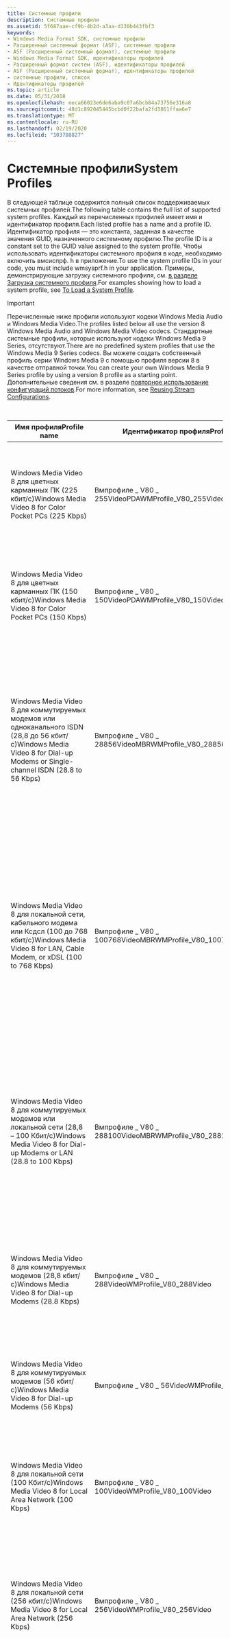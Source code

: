 ```yaml
---
title: Системные профили
description: Системные профили
ms.assetid: 5f687aae-cf9b-4b2d-a3aa-d130b443fbf3
keywords:
- Windows Media Format SDK, системные профили
- Расширенный системный формат (ASF), системные профили
- ASF (Расширенный системный формат), системные профили
- Windows Media Format SDK, идентификаторы профилей
- Расширенный формат систем (ASF), идентификаторы профилей
- ASF (Расширенный системный формат), идентификаторы профилей
- системные профили, список
- Идентификаторы профилей
ms.topic: article
ms.date: 05/31/2018
ms.openlocfilehash: eeca66023e6de6aba9c07a6bcb84a73756e316a8
ms.sourcegitcommit: 48d1c892045445bcbd0f22bafa2fd3861ffaa6e7
ms.translationtype: MT
ms.contentlocale: ru-RU
ms.lasthandoff: 02/19/2020
ms.locfileid: "103788827"
---
```

# <a name="system-profiles"></a><span data-ttu-id="95529-111">Системные профили</span><span class="sxs-lookup"><span data-stu-id="95529-111">System Profiles</span></span>

<span data-ttu-id="95529-112">В следующей таблице содержится полный список поддерживаемых системных профилей.</span><span class="sxs-lookup"><span data-stu-id="95529-112">The following table contains the full list of supported system profiles.</span></span> <span data-ttu-id="95529-113">Каждый из перечисленных профилей имеет имя и идентификатор профиля.</span><span class="sxs-lookup"><span data-stu-id="95529-113">Each listed profile has a name and a profile ID.</span></span> <span data-ttu-id="95529-114">Идентификатор профиля — это константа, заданная в качестве значения GUID, назначенного системному профилю.</span><span class="sxs-lookup"><span data-stu-id="95529-114">The profile ID is a constant set to the GUID value assigned to the system profile.</span></span> <span data-ttu-id="95529-115">Чтобы использовать идентификаторы системного профиля в коде, необходимо включить вмсиспрф. h в приложение.</span><span class="sxs-lookup"><span data-stu-id="95529-115">To use the system profile IDs in your code, you must include wmsysprf.h in your application.</span></span> <span data-ttu-id="95529-116">Примеры, демонстрирующие загрузку системного профиля, см. [в разделе Загрузка системного профиля](to-load-a-system-profile.md).</span><span class="sxs-lookup"><span data-stu-id="95529-116">For examples showing how to load a system profile, see [To Load a System Profile](to-load-a-system-profile.md).</span></span>

> [!IMPORTANT]
> <span data-ttu-id="95529-117">Перечисленные ниже профили используют кодеки Windows Media Audio и Windows Media Video.</span><span class="sxs-lookup"><span data-stu-id="95529-117">The profiles listed below all use the version 8 Windows Media Audio and Windows Media Video codecs.</span></span> <span data-ttu-id="95529-118">Стандартные системные профили, которые используют кодеки Windows Media 9 Series, отсутствуют.</span><span class="sxs-lookup"><span data-stu-id="95529-118">There are no predefined system profiles that use the Windows Media 9 Series codecs.</span></span> <span data-ttu-id="95529-119">Вы можете создать собственный профиль серии Windows Media 9 с помощью профиля версии 8 в качестве отправной точки.</span><span class="sxs-lookup"><span data-stu-id="95529-119">You can create your own Windows Media 9 Series profile by using a version 8 profile as a starting point.</span></span> <span data-ttu-id="95529-120">Дополнительные сведения см. в разделе [повторное использование конфигураций потоков](reusing-stream-configurations.md).</span><span class="sxs-lookup"><span data-stu-id="95529-120">For more information, see [Reusing Stream Configurations](reusing-stream-configurations.md).</span></span>

 



| <span data-ttu-id="95529-121">Имя профиля</span><span class="sxs-lookup"><span data-stu-id="95529-121">Profile name</span></span>                                                                      | <span data-ttu-id="95529-122">Идентификатор профиля</span><span class="sxs-lookup"><span data-stu-id="95529-122">Profile ID</span></span>                     | <span data-ttu-id="95529-123">Описание</span><span class="sxs-lookup"><span data-stu-id="95529-123">Description</span></span>                                                                                                                                                         |
|-----------------------------------------------------------------------------------|--------------------------------|---------------------------------------------------------------------------------------------------------------------------------------------------------------------|
| <span data-ttu-id="95529-124">Windows Media Video 8 для цветных карманных ПК (225 кбит/с)</span><span class="sxs-lookup"><span data-stu-id="95529-124">Windows Media Video 8 for Color Pocket PCs (225 Kbps)</span></span>                             | <span data-ttu-id="95529-125">Вмпрофиле \_ V80 \_ 255VideoPDA</span><span class="sxs-lookup"><span data-stu-id="95529-125">WMProfile\_V80\_255VideoPDA</span></span>    | <span data-ttu-id="95529-126">Используйте этот профиль при создании видеофайлов для воспроизведения на более быстрых цветных карманных ПК.</span><span class="sxs-lookup"><span data-stu-id="95529-126">Use this profile when creating video files for playback on faster color Pocket PCs.</span></span>                                                                                 |
| <span data-ttu-id="95529-127">Windows Media Video 8 для цветных карманных ПК (150 кбит/с)</span><span class="sxs-lookup"><span data-stu-id="95529-127">Windows Media Video 8 for Color Pocket PCs (150 Kbps)</span></span>                             | <span data-ttu-id="95529-128">Вмпрофиле \_ V80 \_ 150VideoPDA</span><span class="sxs-lookup"><span data-stu-id="95529-128">WMProfile\_V80\_150VideoPDA</span></span>    | <span data-ttu-id="95529-129">Используйте этот профиль при создании видеофайлов для воспроизведения на большинстве карманных ПК.</span><span class="sxs-lookup"><span data-stu-id="95529-129">Use this profile when creating video files for playback on most Pocket PCs.</span></span>                                                                                         |
| <span data-ttu-id="95529-130">Windows Media Video 8 для коммутируемых модемов или одноканального ISDN (28,8 до 56 кбит/с)</span><span class="sxs-lookup"><span data-stu-id="95529-130">Windows Media Video 8 for Dial-up Modems or Single-channel ISDN (28.8 to 56 Kbps)</span></span> | <span data-ttu-id="95529-131">Вмпрофиле \_ V80 \_ 28856VideoMBR</span><span class="sxs-lookup"><span data-stu-id="95529-131">WMProfile\_V80\_28856VideoMBR</span></span>  | <span data-ttu-id="95529-132">Используйте этот профиль многоразрядной скорости для целевых аудиторий с коммутируемыми модемами или одноканальными ISDN-подключениями (пропускная способность между 28,8 кбит/с и 56 кбит/с).</span><span class="sxs-lookup"><span data-stu-id="95529-132">Use this multiple bit rate profile for target audiences with dial-up modems or single-channel ISDN connections (bandwidth is between 28.8 Kbps and 56 Kbps).</span></span>        |
| <span data-ttu-id="95529-133">Windows Media Video 8 для локальной сети, кабельного модема или Ксдсл (100 до 768 кбит/с)</span><span class="sxs-lookup"><span data-stu-id="95529-133">Windows Media Video 8 for LAN, Cable Modem, or xDSL (100 to 768 Kbps)</span></span>             | <span data-ttu-id="95529-134">Вмпрофиле \_ V80 \_ 100768VideoMBR</span><span class="sxs-lookup"><span data-stu-id="95529-134">WMProfile\_V80\_100768VideoMBR</span></span> | <span data-ttu-id="95529-135">Используйте этот профиль с несколькими скоростями для целевых аудиторий с двумя каналами ISDN, ЛВС, кабельным модемом или Ксдсл подключениями (пропускная способность между 100 Кбит/с и 500 Кбит/с).</span><span class="sxs-lookup"><span data-stu-id="95529-135">Use this multiple bit rate profile for target audiences with dual-channel ISDN, LAN, cable modem, or xDSL connections (bandwidth is between 100 Kbps and 500 Kbps).</span></span> |
| <span data-ttu-id="95529-136">Windows Media Video 8 для коммутируемых модемов или локальной сети (28,8 – 100 Кбит/с)</span><span class="sxs-lookup"><span data-stu-id="95529-136">Windows Media Video 8 for Dial-up Modems or LAN (28.8 to 100 Kbps)</span></span>                | <span data-ttu-id="95529-137">Вмпрофиле \_ V80 \_ 288100VideoMBR</span><span class="sxs-lookup"><span data-stu-id="95529-137">WMProfile\_V80\_288100VideoMBR</span></span> | <span data-ttu-id="95529-138">Используйте этот профиль многоразрядной скорости для целевых аудиторий с коммутируемым модемом, локальной сетью или двухканальными ISDN-подключениями (пропускная способность между 28,8 и 100 Кбит/с).</span><span class="sxs-lookup"><span data-stu-id="95529-138">Use this multiple bit rate profile for target audiences with dial-up modem, LAN, or dual-channel ISDN connections (bandwidth is between 28.8 and 100 Kbps).</span></span>         |
| <span data-ttu-id="95529-139">Windows Media Video 8 для коммутируемых модемов (28,8 кбит/с)</span><span class="sxs-lookup"><span data-stu-id="95529-139">Windows Media Video 8 for Dial-up Modems (28.8 Kbps)</span></span>                              | <span data-ttu-id="95529-140">Вмпрофиле \_ V80 \_ 288Video</span><span class="sxs-lookup"><span data-stu-id="95529-140">WMProfile\_V80\_288Video</span></span>       | <span data-ttu-id="95529-141">Используйте этот профиль для доставки звука и видео с низким приоритетом за 28,8 кбит/с коммутируемых подключений.</span><span class="sxs-lookup"><span data-stu-id="95529-141">Use this profile for low bit rate audio/video delivery over 28.8 Kbps dial-up connections.</span></span>                                                                          |
| <span data-ttu-id="95529-142">Windows Media Video 8 для коммутируемых модемов (56 кбит/с)</span><span class="sxs-lookup"><span data-stu-id="95529-142">Windows Media Video 8 for Dial-up Modems (56 Kbps)</span></span>                                | <span data-ttu-id="95529-143">Вмпрофиле \_ V80 \_ 56Video</span><span class="sxs-lookup"><span data-stu-id="95529-143">WMProfile\_V80\_56Video</span></span>        | <span data-ttu-id="95529-144">Используйте этот профиль для доставки звука и видео с низким приоритетом за 56 кбит/с коммутируемых подключений.</span><span class="sxs-lookup"><span data-stu-id="95529-144">Use this profile for low bit rate audio/video delivery over 56 Kbps dial-up connections.</span></span>                                                                            |
| <span data-ttu-id="95529-145">Windows Media Video 8 для локальной сети (100 Кбит/с)</span><span class="sxs-lookup"><span data-stu-id="95529-145">Windows Media Video 8 for Local Area Network (100 Kbps)</span></span>                           | <span data-ttu-id="95529-146">Вмпрофиле \_ V80 \_ 100Video</span><span class="sxs-lookup"><span data-stu-id="95529-146">WMProfile\_V80\_100Video</span></span>       | <span data-ttu-id="95529-147">Используйте этот профиль для средних скоростных подключений ISDN, ЛВС или кабельных модемов.</span><span class="sxs-lookup"><span data-stu-id="95529-147">Use this profile for medium bit rate delivery over dual-channel ISDN, LAN, or cable modem connections.</span></span>                                                              |
| <span data-ttu-id="95529-148">Windows Media Video 8 для локальной сети (256 кбит/с)</span><span class="sxs-lookup"><span data-stu-id="95529-148">Windows Media Video 8 for Local Area Network (256 Kbps)</span></span>                           | <span data-ttu-id="95529-149">Вмпрофиле \_ V80 \_ 256Video</span><span class="sxs-lookup"><span data-stu-id="95529-149">WMProfile\_V80\_256Video</span></span>       | <span data-ttu-id="95529-150">Используйте этот профиль для высококачественного аудио-и видеосодержимого, предназначенного для локального воспроизведения, а также для загрузки и воспроизведения.</span><span class="sxs-lookup"><span data-stu-id="95529-150">Use this profile for high quality audio/video content intended for local playback or for download and playback.</span></span>                                                     |
| <span data-ttu-id="95529-151">Windows Media Video 8 для локальной сети (384 кбит/с)</span><span class="sxs-lookup"><span data-stu-id="95529-151">Windows Media Video 8 for Local Area Network (384 Kbps)</span></span>                           | <span data-ttu-id="95529-152">Вмпрофиле \_ V80 \_ 384Video</span><span class="sxs-lookup"><span data-stu-id="95529-152">WMProfile\_V80\_384Video</span></span>       | <span data-ttu-id="95529-153">Используйте этот профиль для высококачественного аудио-и видеосодержимого, предназначенного для локального воспроизведения, а также для загрузки и воспроизведения.</span><span class="sxs-lookup"><span data-stu-id="95529-153">Use this profile for high quality audio/video content intended for local playback or for download and playback.</span></span>                                                     |
| <span data-ttu-id="95529-154">Windows Media Video 8 для локальной сети (768 кбит/с)</span><span class="sxs-lookup"><span data-stu-id="95529-154">Windows Media Video 8 for Local Area Network (768 Kbps)</span></span>                           | <span data-ttu-id="95529-155">Вмпрофиле \_ V80 \_ 768Video</span><span class="sxs-lookup"><span data-stu-id="95529-155">WMProfile\_V80\_768Video</span></span>       | <span data-ttu-id="95529-156">Используйте этот профиль для высококачественного аудио-и видеосодержимого, предназначенного для локального воспроизведения, а также для загрузки и воспроизведения.</span><span class="sxs-lookup"><span data-stu-id="95529-156">Use this profile for high quality audio/video content intended for local playback or for download and playback.</span></span>                                                     |
| <span data-ttu-id="95529-157">Windows Media Video 8 для широкополосного подключения (NTSC, 700 кбит/с)</span><span class="sxs-lookup"><span data-stu-id="95529-157">Windows Media Video 8 for Broadband (NTSC, 700 Kbps)</span></span>                              | <span data-ttu-id="95529-158">Вмпрофиле \_ V80 \_ 700NTSCVideo</span><span class="sxs-lookup"><span data-stu-id="95529-158">WMProfile\_V80\_700NTSCVideo</span></span>   | <span data-ttu-id="95529-159">Используйте этот профиль для высококачественного аудио-и видеосодержимого, предназначенного для локального воспроизведения, загрузки и воспроизведения.</span><span class="sxs-lookup"><span data-stu-id="95529-159">Use this profile for high quality audio/video content intended for local playback or download and playback.</span></span>                                                         |
| <span data-ttu-id="95529-160">Windows Media Video 8 для широкополосного подключения (NTSC, 1400 кбит/с)</span><span class="sxs-lookup"><span data-stu-id="95529-160">Windows Media Video 8 for Broadband (NTSC, 1400 Kbps)</span></span>                             | <span data-ttu-id="95529-161">Вмпрофиле \_ V80 \_ 1400NTSCVideo</span><span class="sxs-lookup"><span data-stu-id="95529-161">WMProfile\_V80\_1400NTSCVideo</span></span>  | <span data-ttu-id="95529-162">Используйте этот профиль для высококачественного аудио-и видеосодержимого, предназначенного для локального воспроизведения, а также для загрузки и воспроизведения.</span><span class="sxs-lookup"><span data-stu-id="95529-162">Use this profile for high quality audio/video content intended for local playback or for download and playback.</span></span>                                                     |
| <span data-ttu-id="95529-163">Windows Media Video 8 для широкополосного подключения (PAL, 384 кбит/с)</span><span class="sxs-lookup"><span data-stu-id="95529-163">Windows Media Video 8 for Broadband (PAL, 384 Kbps)</span></span>                               | <span data-ttu-id="95529-164">Вмпрофиле \_ V80 \_ 384PALVideo</span><span class="sxs-lookup"><span data-stu-id="95529-164">WMProfile\_V80\_384PALVideo</span></span>    | <span data-ttu-id="95529-165">Используйте этот профиль для высококачественного аудио-и видеосодержимого, предназначенного для локального воспроизведения, а также для загрузки и воспроизведения.</span><span class="sxs-lookup"><span data-stu-id="95529-165">Use this profile for high quality audio/video content intended for local playback or for download and playback.</span></span>                                                     |
| <span data-ttu-id="95529-166">Windows Media Video 8 для широкополосного подключения (PAL, 700 кбит/с)</span><span class="sxs-lookup"><span data-stu-id="95529-166">Windows Media Video 8 for Broadband (PAL, 700 Kbps)</span></span>                               | <span data-ttu-id="95529-167">Вмпрофиле \_ V80 \_ 700PALVideo</span><span class="sxs-lookup"><span data-stu-id="95529-167">WMProfile\_V80\_700PALVideo</span></span>    | <span data-ttu-id="95529-168">Используйте этот профиль для высококачественного аудио-и видеосодержимого, предназначенного для локального воспроизведения, а также для загрузки и воспроизведения.</span><span class="sxs-lookup"><span data-stu-id="95529-168">Use this profile for high quality audio/video content intended for local playback or for download and playback.</span></span>                                                     |
| <span data-ttu-id="95529-169">Windows Media Audio 8 для коммутируемого модема (моно, 28,8 кбит/с)</span><span class="sxs-lookup"><span data-stu-id="95529-169">Windows Media Audio 8 for Dial-up Modem (Mono, 28.8 Kbps)</span></span>                         | <span data-ttu-id="95529-170">Вмпрофиле \_ V80 \_ 288MonoAudio</span><span class="sxs-lookup"><span data-stu-id="95529-170">WMProfile\_V80\_288MonoAudio</span></span>   | <span data-ttu-id="95529-171">Использовать этот профиль для радио и музыкального содержимого (только для звука).</span><span class="sxs-lookup"><span data-stu-id="95529-171">Use this profile for radio and music content (audio only).</span></span>                                                                                                          |
| <span data-ttu-id="95529-172">Windows Media Audio 8 для коммутируемого модема (стереосистема FM-Радио, 28,8 кбит/с)</span><span class="sxs-lookup"><span data-stu-id="95529-172">Windows Media Audio 8 for Dial-up Modem (FM Radio Stereo, 28.8 Kbps)</span></span>              | <span data-ttu-id="95529-173">Вмпрофиле \_ V80 \_ 288StereoAudio</span><span class="sxs-lookup"><span data-stu-id="95529-173">WMProfile\_V80\_288StereoAudio</span></span> | <span data-ttu-id="95529-174">Использовать этот профиль для радио и музыкального содержимого (только для звука).</span><span class="sxs-lookup"><span data-stu-id="95529-174">Use this profile for radio and music content (audio only).</span></span>                                                                                                          |
| <span data-ttu-id="95529-175">Windows Media Audio 8 для коммутируемого модема (32 кбит/с)</span><span class="sxs-lookup"><span data-stu-id="95529-175">Windows Media Audio 8 for Dial-up Modem (32 Kbps)</span></span>                                 | <span data-ttu-id="95529-176">Вмпрофиле \_ V80 \_ 32StereoAudio</span><span class="sxs-lookup"><span data-stu-id="95529-176">WMProfile\_V80\_32StereoAudio</span></span>  | <span data-ttu-id="95529-177">Использовать этот профиль для радио и музыкального содержимого (только для звука).</span><span class="sxs-lookup"><span data-stu-id="95529-177">Use this profile for radio and music content (audio only).</span></span>                                                                                                          |
| <span data-ttu-id="95529-178">Windows Media Audio 8 для коммутируемого модема (приближается к качеству компакт-диска, 48 кбит/с)</span><span class="sxs-lookup"><span data-stu-id="95529-178">Windows Media Audio 8 for Dial-up Modem (Near CD quality, 48 Kbps)</span></span>                | <span data-ttu-id="95529-179">Вмпрофиле \_ V80 \_ 48StereoAudio</span><span class="sxs-lookup"><span data-stu-id="95529-179">WMProfile\_V80\_48StereoAudio</span></span>  | <span data-ttu-id="95529-180">Используется для Радио, музыки и звукового содержимого общего назначения.</span><span class="sxs-lookup"><span data-stu-id="95529-180">Use for radio, music, and general purpose audio content.</span></span>                                                                                                            |
| <span data-ttu-id="95529-181">Windows Media Audio 8 для коммутируемого модема (качество компакт-диска, 64 кбит/с)</span><span class="sxs-lookup"><span data-stu-id="95529-181">Windows Media Audio 8 for Dial-up Modem (CD quality, 64 Kbps)</span></span>                     | <span data-ttu-id="95529-182">Вмпрофиле \_ V80 \_ 64StereoAudio</span><span class="sxs-lookup"><span data-stu-id="95529-182">WMProfile\_V80\_64StereoAudio</span></span>  | <span data-ttu-id="95529-183">Используйте этот профиль для целевых аудиторий с высокой скоростью подключения к Интернету или локальной сети.</span><span class="sxs-lookup"><span data-stu-id="95529-183">Use this profile for target audiences with high speed Internet or LAN connections.</span></span>                                                                                  |
| <span data-ttu-id="95529-184">Windows Media Audio 8 для ISDN (лучше, чем компакт-диск, 96 Кбит/с)</span><span class="sxs-lookup"><span data-stu-id="95529-184">Windows Media Audio 8 for ISDN (Better than CD quality, 96 Kbps)</span></span>                  | <span data-ttu-id="95529-185">Вмпрофиле \_ V80 \_ 96StereoAudio</span><span class="sxs-lookup"><span data-stu-id="95529-185">WMProfile\_V80\_96StereoAudio</span></span>  | <span data-ttu-id="95529-186">Используйте этот профиль для целевых аудиторий с высокой скоростью подключения к Интернету или локальной сети.</span><span class="sxs-lookup"><span data-stu-id="95529-186">Use this profile for target audiences with high speed Internet or LAN connections.</span></span>                                                                                  |
| <span data-ttu-id="95529-187">Windows Media Audio 8 для ISDN (лучше, чем компакт-диск, 128 кбит/с)</span><span class="sxs-lookup"><span data-stu-id="95529-187">Windows Media Audio 8 for ISDN (Better than CD quality, 128 Kbps)</span></span>                 | <span data-ttu-id="95529-188">Вмпрофиле \_ V80 \_ 128StereoAudio</span><span class="sxs-lookup"><span data-stu-id="95529-188">WMProfile\_V80\_128StereoAudio</span></span> | <span data-ttu-id="95529-189">Используйте этот профиль для целевых аудиторий с высокой скоростью подключения к Интернету или локальной сети.</span><span class="sxs-lookup"><span data-stu-id="95529-189">Use this profile for target audiences with high speed Internet or LAN connections.</span></span>                                                                                  |
| <span data-ttu-id="95529-190">Windows Media Video 8 для коммутируемого модема (без звука, 28,8 кбит/с)</span><span class="sxs-lookup"><span data-stu-id="95529-190">Windows Media Video 8 for Dial-up Modem (No audio, 28.8 Kbps)</span></span>                     | <span data-ttu-id="95529-191">Вмпрофиле \_ V80 \_ 288VideoOnly</span><span class="sxs-lookup"><span data-stu-id="95529-191">WMProfile\_V80\_288VideoOnly</span></span>   | <span data-ttu-id="95529-192">Используйте этот профиль при создании видеосодержимого для целевых аудиторий с коммутируемыми модемами.</span><span class="sxs-lookup"><span data-stu-id="95529-192">Use this profile when creating video-only content for target audiences with dial-up modems.</span></span>                                                                         |
| <span data-ttu-id="95529-193">Windows Media Video 8 для коммутируемого модема (без звука, 56 кбит/с)</span><span class="sxs-lookup"><span data-stu-id="95529-193">Windows Media Video 8 for Dial-up Modem (No audio, 56 Kbps)</span></span>                       | <span data-ttu-id="95529-194">Вмпрофиле \_ V80 \_ 56VideoOnly</span><span class="sxs-lookup"><span data-stu-id="95529-194">WMProfile\_V80\_56VideoOnly</span></span>    | <span data-ttu-id="95529-195">Используйте этот профиль при создании видеосодержимого для целевых аудиторий с коммутируемыми модемами.</span><span class="sxs-lookup"><span data-stu-id="95529-195">Use this profile when creating video-only content for target audiences with dial-up modems.</span></span>                                                                         |
| <span data-ttu-id="95529-196">Windows Media 8 со удовлетворительным качеством на основе высококачественного широкополосного подключения</span><span class="sxs-lookup"><span data-stu-id="95529-196">Windows Media 8 Fair Quality based VBR for Broadband</span></span>                              | <span data-ttu-id="95529-197">Вмпрофиле \_ V80 \_ фаирвбрвидео</span><span class="sxs-lookup"><span data-stu-id="95529-197">WMProfile\_V80\_FAIRVBRVideo</span></span>   | <span data-ttu-id="95529-198">Высококачественный профиль на основе высокого качества для содержимого VBR с ограниченным качеством.</span><span class="sxs-lookup"><span data-stu-id="95529-198">Fair to high quality based profile for VBR content that is quality constrained.</span></span>                                                                                     |
| <span data-ttu-id="95529-199">Высококачественная скорость в Windows Media 8 для широкополосного подключения.</span><span class="sxs-lookup"><span data-stu-id="95529-199">Windows Media 8 High Quality based VBR for Broadband.</span></span>                             | <span data-ttu-id="95529-200">Вмпрофиле \_ V80 \_ хигхвбрвидео</span><span class="sxs-lookup"><span data-stu-id="95529-200">WMProfile\_V80\_HIGHVBRVideo</span></span>   | <span data-ttu-id="95529-201">Высококачественный профиль на основе качества для содержимого VBR, имеющего ограниченный уровень качества.</span><span class="sxs-lookup"><span data-stu-id="95529-201">High to best quality based profile for VBR content that is quality constrained.</span></span>                                                                                     |
| <span data-ttu-id="95529-202">Windows Media 8 наилучшее качество на основе VBR для широкополосного подключения.</span><span class="sxs-lookup"><span data-stu-id="95529-202">Windows Media 8 Best Quality based VBR for Broadband.</span></span>                             | <span data-ttu-id="95529-203">Вмпрофиле \_ V80 \_ бествбрвидео</span><span class="sxs-lookup"><span data-stu-id="95529-203">WMProfile\_V80\_BESTVBRVideo</span></span>   | <span data-ttu-id="95529-204">Оптимальный профиль на основе качества для содержимого VBR с ограниченным качеством.</span><span class="sxs-lookup"><span data-stu-id="95529-204">Best quality based profile for VBR content that is quality constrained.</span></span>                                                                                             |



 

<span data-ttu-id="95529-205">Системные профили доступны для языков, отличных от английского.</span><span class="sxs-lookup"><span data-stu-id="95529-205">The system profiles are available localized for languages other than English.</span></span> <span data-ttu-id="95529-206">Дополнительные сведения см. в разделе [локализованные системные профили](localized-system-profiles.md).</span><span class="sxs-lookup"><span data-stu-id="95529-206">For more information, see [Localized System Profiles](localized-system-profiles.md).</span></span>

## <a name="related-topics"></a><span data-ttu-id="95529-207">См. также</span><span class="sxs-lookup"><span data-stu-id="95529-207">Related topics</span></span>

<dl> <dt>

[<span data-ttu-id="95529-208">**Ивмпрофилеманажер:: Лоадпрофилебид**</span><span class="sxs-lookup"><span data-stu-id="95529-208">**IWMProfileManager::LoadProfileByID**</span></span>](/previous-versions/windows/desktop/api/Wmsdkidl/nf-wmsdkidl-iwmprofilemanager-loadprofilebyid)
</dt> <dt>

[<span data-ttu-id="95529-209">**Интерфейс IWMProfileManager2**</span><span class="sxs-lookup"><span data-stu-id="95529-209">**IWMProfileManager2 Interface**</span></span>](/previous-versions/windows/desktop/api/wmsdkidl/nn-wmsdkidl-iwmprofilemanager2)
</dt> <dt>

[<span data-ttu-id="95529-210">**Работа с профилями**</span><span class="sxs-lookup"><span data-stu-id="95529-210">**Working with Profiles**</span></span>](working-with-profiles.md)
</dt> </dl>

 

 





